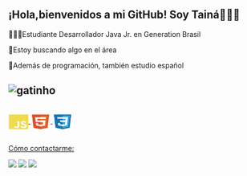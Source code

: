 ##  ¡Hola,bienvenidos a mi GitHub! Soy Tainá🙋🏾‍♀️

👩🏾‍💻Estudiante Desarrollador Java Jr. en Generation Brasil <br>

🥰Estoy buscando algo en el área <br>

📖Además de programación, también estudio español <br>


## ![gatinho](https://user-images.githubusercontent.com/81496791/116837459-eb8dfc00-aba0-11eb-9563-e93b447adc09.gif) 



<div>
  <a href="https://github.com/TainaPimenta95">
<div>
<div style="display: inline_block"><br>
  <img align="center" alt="Taina-Js" height="30" width="40" src="https://raw.githubusercontent.com/devicons/devicon/master/icons/javascript/javascript-plain.svg">
  <img align="center" alt="Taina-HTML" height="30" width="40" src="https://raw.githubusercontent.com/devicons/devicon/master/icons/html5/html5-original.svg">
  <img align="center" alt="Taina-CSS" height="30" width="40" src="https://raw.githubusercontent.com/devicons/devicon/master/icons/css3/css3-original.svg">
</div>
  
  ##
  
  Cómo contactarme: <br>
  
  <div>
  <a href = "mailto: tcampospimenta@gmail.com"><img src="https://img.shields.io/badge/-Gmail-%23EA4335?style=for-the-badge&logo=gmail&logoColor=white" target="_blank"></a>
  <a href="https://www.linkedin.com/in/tain%C3%A1-campos-pimenta-680b6ab4/" target="_blank"><img src="https://img.shields.io/badge/-LinkedIn-%230077B5?style=for-the-badge&logo=linkedin&logoColor=white" target="_blank"></a>
  <a href="https://www.instagram.com/tainapepper95/" target="_blank"><img src="https://img.shields.io/badge/-Instagram-%23E4405F?style=for-the-badge&logo=instagram&logoColor=white" target="_blank"></a>
</div>
